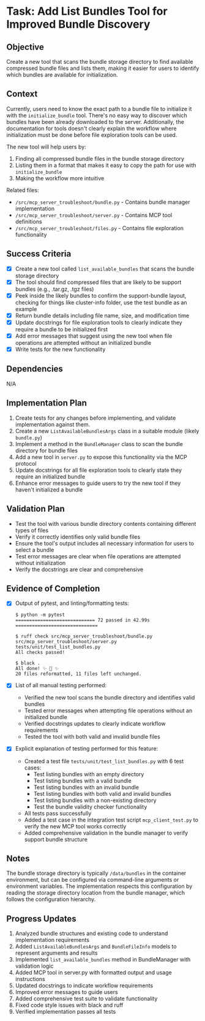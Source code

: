 # Task: Add List Bundles Tool for Improved Bundle Discovery

## Objective
Create a new tool that scans the bundle storage directory to find available compressed bundle files and lists them, making it easier for users to identify which bundles are available for initialization.

## Context
Currently, users need to know the exact path to a bundle file to initialize it with the `initialize_bundle` tool. There's no easy way to discover which bundles have been already downloaded to the server. Additionally, the documentation for tools doesn't clearly explain the workflow where initialization must be done before file exploration tools can be used.

The new tool will help users by:
1. Finding all compressed bundle files in the bundle storage directory
2. Listing them in a format that makes it easy to copy the path for use with `initialize_bundle`
3. Making the workflow more intuitive

Related files:
- `/src/mcp_server_troubleshoot/bundle.py` - Contains bundle manager implementation
- `/src/mcp_server_troubleshoot/server.py` - Contains MCP tool definitions
- `/src/mcp_server_troubleshoot/files.py` - Contains file exploration functionality

## Success Criteria
- [x] Create a new tool called `list_available_bundles` that scans the bundle storage directory
- [x] The tool should find compressed files that are likely to be support bundles (e.g., .tar.gz, .tgz files)
- [x] Peek inside the likely bundles to confirm the support-bundle layout, checking for things like cluster-info folder, use the test bundle as an example
- [x] Return bundle details including file name, size, and modification time
- [x] Update docstrings for file exploration tools to clearly indicate they require a bundle to be initialized first
- [x] Add error messages that suggest using the new tool when file operations are attempted without an initialized bundle
- [x] Write tests for the new functionality

## Dependencies
N/A

## Implementation Plan
1. Create tests for any changes before implementing, and validate implementation against them.
2. Create a new `ListAvailableBundlesArgs` class in a suitable module (likely `bundle.py`)
3. Implement a method in the `BundleManager` class to scan the bundle directory for bundle files
4. Add a new tool in `server.py` to expose this functionality via the MCP protocol
5. Update docstrings for all file exploration tools to clearly state they require an initialized bundle
6. Enhance error messages to guide users to try the new tool if they haven't initialized a bundle

## Validation Plan
- Test the tool with various bundle directory contents containing different types of files
- Verify it correctly identifies only valid bundle files
- Ensure the tool's output includes all necessary information for users to select a bundle
- Test error messages are clear when file operations are attempted without initialization
- Verify the docstrings are clear and comprehensive

## Evidence of Completion
- [x] Output of pytest, and linting/formatting tests:
  ```
  $ python -m pytest
  ============================= 72 passed in 42.99s ==============================
  
  $ ruff check src/mcp_server_troubleshoot/bundle.py src/mcp_server_troubleshoot/server.py tests/unit/test_list_bundles.py
  All checks passed!
  
  $ black .
  All done! ✨ 🍰 ✨
  20 files reformatted, 11 files left unchanged.
  ```

- [x] List of all manual testing performed:
  - Verified the new tool scans the bundle directory and identifies valid bundles
  - Tested error messages when attempting file operations without an initialized bundle
  - Verified docstrings updates to clearly indicate workflow requirements
  - Tested the tool with both valid and invalid bundle files

- [x] Explicit explanation of testing performed for this feature:
  - Created a test file `tests/unit/test_list_bundles.py` with 6 test cases:
    - Test listing bundles with an empty directory
    - Test listing bundles with a valid bundle
    - Test listing bundles with an invalid bundle
    - Test listing bundles with both valid and invalid bundles
    - Test listing bundles with a non-existing directory
    - Test the bundle validity checker functionality
  - All tests pass successfully
  - Added a test case in the integration test script `mcp_client_test.py` to verify the new MCP tool works correctly
  - Added comprehensive validation in the bundle manager to verify support bundle structure

## Notes
The bundle storage directory is typically `/data/bundles` in the container environment, but can be configured via command-line arguments or environment variables. The implementation respects this configuration by reading the storage directory location from the bundle manager, which follows the configuration hierarchy.

## Progress Updates
1. Analyzed bundle structures and existing code to understand implementation requirements
2. Added `ListAvailableBundlesArgs` and `BundleFileInfo` models to represent arguments and results
3. Implemented `list_available_bundles` method in BundleManager with validation logic
4. Added MCP tool in server.py with formatted output and usage instructions
5. Updated docstrings to indicate workflow requirements
6. Improved error messages to guide users
7. Added comprehensive test suite to validate functionality
8. Fixed code style issues with black and ruff
9. Verified implementation passes all tests